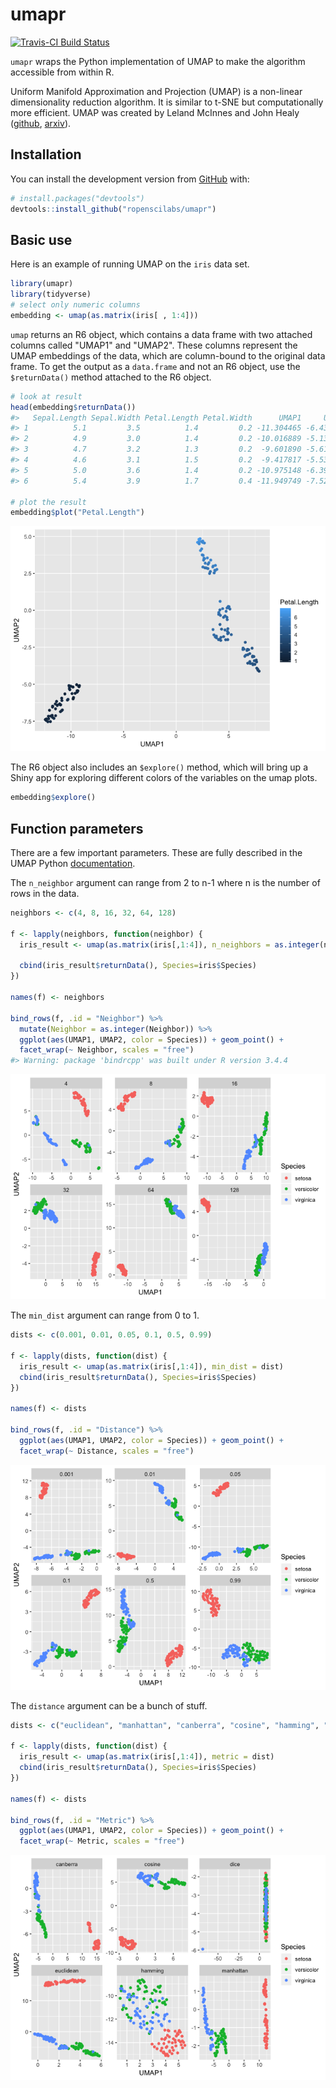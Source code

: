 
<!-- README.md is generated from README.Rmd. Please edit that file -->
umapr
=====

[![Travis-CI Build Status](https://travis-ci.org/ropenscilabs/umapr.svg?branch=master)](https://travis-ci.org/ropenscilabs/umapr)

`umapr` wraps the Python implementation of UMAP to make the algorithm accessible from within R.

Uniform Manifold Approximation and Projection (UMAP) is a non-linear dimensionality reduction algorithm. It is similar to t-SNE but computationally more efficient. UMAP was created by Leland McInnes and John Healy ([github](https://github.com/lmcinnes/umap), [arxiv](https://arxiv.org/abs/1802.03426)).

Installation
------------

You can install the development version from [GitHub](https://github.com/) with:

``` r
# install.packages("devtools")
devtools::install_github("ropenscilabs/umapr")
```

Basic use
---------

Here is an example of running UMAP on the `iris` data set.

``` r
library(umapr)
library(tidyverse)
# select only numeric columns
embedding <- umap(as.matrix(iris[ , 1:4]))
```

`umap` returns an R6 object, which contains a data frame with two attached columns called "UMAP1" and "UMAP2". These columns represent the UMAP embeddings of the data, which are column-bound to the original data frame. To get the output as a `data.frame` and not an R6 object, use the `$returnData()` method attached to the R6 object.

``` r
# look at result
head(embedding$returnData())
#>   Sepal.Length Sepal.Width Petal.Length Petal.Width      UMAP1     UMAP2
#> 1          5.1         3.5          1.4         0.2 -11.304465 -6.435728
#> 2          4.9         3.0          1.4         0.2 -10.016889 -5.133350
#> 3          4.7         3.2          1.3         0.2  -9.601890 -5.617144
#> 4          4.6         3.1          1.5         0.2  -9.417817 -5.535662
#> 5          5.0         3.6          1.4         0.2 -10.975148 -6.391550
#> 6          5.4         3.9          1.7         0.4 -11.949749 -7.529787

# plot the result
embedding$plot("Petal.Length")
```

![](README-unnamed-chunk-3-1.png)

The R6 object also includes an `$explore()` method, which will bring up a Shiny app for exploring different colors of the variables on the umap plots.

``` r
embedding$explore()
```

Function parameters
-------------------

There are a few important parameters. These are fully described in the UMAP Python [documentation](https://github.com/lmcinnes/umap/blob/bf1c3e5c89ea393c9de10bd66c5e3d9bc30588ee/notebooks/UMAP%20usage%20and%20parameters.ipynb).

The `n_neighbor` argument can range from 2 to n-1 where n is the number of rows in the data.

``` r
neighbors <- c(4, 8, 16, 32, 64, 128)

f <- lapply(neighbors, function(neighbor) {
  iris_result <- umap(as.matrix(iris[,1:4]), n_neighbors = as.integer(neighbor))
 
  cbind(iris_result$returnData(), Species=iris$Species)
})

names(f) <- neighbors

bind_rows(f, .id = "Neighbor") %>% 
  mutate(Neighbor = as.integer(Neighbor)) %>% 
  ggplot(aes(UMAP1, UMAP2, color = Species)) + geom_point() + 
  facet_wrap(~ Neighbor, scales = "free")
#> Warning: package 'bindrcpp' was built under R version 3.4.4
```

![](README-unnamed-chunk-5-1.png)

The `min_dist` argument can range from 0 to 1.

``` r
dists <- c(0.001, 0.01, 0.05, 0.1, 0.5, 0.99)

f <- lapply(dists, function(dist) {
  iris_result <- umap(as.matrix(iris[,1:4]), min_dist = dist)
  cbind(iris_result$returnData(), Species=iris$Species)
})

names(f) <- dists

bind_rows(f, .id = "Distance") %>% 
  ggplot(aes(UMAP1, UMAP2, color = Species)) + geom_point() + 
  facet_wrap(~ Distance, scales = "free")
```

![](README-unnamed-chunk-6-1.png)

The `distance` argument can be a bunch of stuff.

``` r
dists <- c("euclidean", "manhattan", "canberra", "cosine", "hamming", "dice")

f <- lapply(dists, function(dist) {
  iris_result <- umap(as.matrix(iris[,1:4]), metric = dist)
  cbind(iris_result$returnData(), Species=iris$Species)
})

names(f) <- dists

bind_rows(f, .id = "Metric") %>% 
  ggplot(aes(UMAP1, UMAP2, color = Species)) + geom_point() + 
  facet_wrap(~ Metric, scales = "free")
```

![](README-unnamed-chunk-7-1.png)
